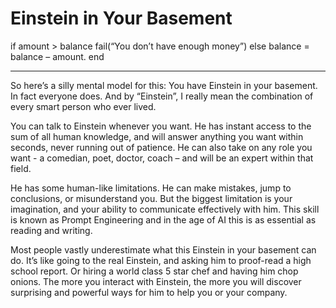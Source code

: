 # Einstein in Your Basement

if amount > balance
fail(“You don’t have enough money”)
else
balance = balance – amount.
end

---

So here’s a silly mental model for this: You have Einstein in your basement. In fact everyone does. And by “Einstein”, I really mean the combination of every smart person who ever lived.

You can talk to Einstein whenever you want. He has instant access to the sum of all human knowledge, and will answer anything you want within seconds, never running out of patience. He can also take on any role you want - a comedian, poet, doctor, coach – and will be an expert within that field.

He has some human-like limitations. He can make mistakes, jump to conclusions, or misunderstand you. But the biggest limitation is your imagination, and your ability to communicate effectively with him. This skill is known as Prompt Engineering and in the age of AI this is as essential as reading and writing.

Most people vastly underestimate what this Einstein in your basement can do. It’s like going to the real Einstein, and asking him to proof-read a high school report. Or hiring a world class 5 star chef and having him chop onions. The more you interact with Einstein, the more you will discover surprising and powerful ways for him to help you or your company.

